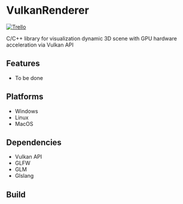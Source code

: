 # VulkanRenderer

[![Trello](https://img.shields.io/badge/board-trello-blue.svg)](https://trello.com/b/RhIGG2Z2)

C/C++ library for visualization dynamic 3D scene with GPU hardware acceleration via Vulkan API

## Features
* To be done

## Platforms
* Windows
* Linux
* MacOS

## Dependencies
* Vulkan API
* GLFW
* GLM
* Glslang

## Build
